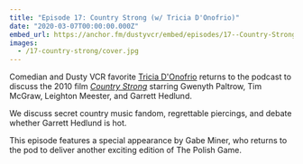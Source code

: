 ```yaml
---
title: "Episode 17: Country Strong (w/ Tricia D'Onofrio)"
date: "2020-03-07T00:00:00.000Z"
embed_url: https://anchor.fm/dustyvcr/embed/episodes/17--Country-Strong-w-Tricia-DOnofrio-ebb1sp
images:
  - /17-country-strong/cover.jpg
---
```

Comedian and Dusty VCR favorite [Tricia D'Onofrio](https://wanderjest.com/tricia.donofrio) returns to the podcast to discuss the 2010 film [*Country Strong*](https://www.imdb.com/title/tt1555064/) starring Gwenyth Paltrow, Tim McGraw, Leighton Meester, and Garrett Hedlund.

We discuss secret country music fandom, regrettable piercings, and debate whether Garrett Hedlund is hot.

<!--more-->

This episode features a special appearance by Gabe Miner, who returns to the pod to deliver another exciting edition of The Polish Game.
